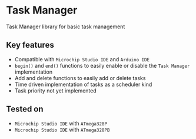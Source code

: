 # Task Manager
Task Manager library for basic task management

## Key features
- Compatible with `Microchip Studio IDE` and `Arduino IDE`
- ```begin()``` and ```end()``` functions to easily enable or disable the `Task Manager` implementation
- Add and delete functions to easily add or delete tasks
- Time driven implementation of tasks as a scheduler kind
- Task priority not yet implemented

## Tested on
- `Microchip Studio IDE` with `ATmega328P`
- `Microchip Studio IDE` with `ATmega328PB`
